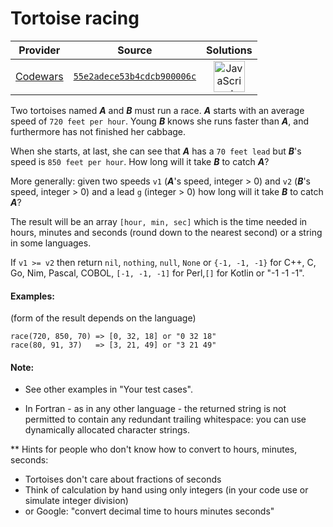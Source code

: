 [_metadata_:generated]: - "true"

# Tortoise racing

<!-- INFO TABLE BEGIN -->

| Provider                                        | Source                                                                               | Solutions                                                                                                                                                    |
| :---------------------------------------------: | :----------------------------------------------------------------------------------: | :----------------------------------------------------------------------------------------------------------------------------------------------------------: |
| [Codewars](../../../docs/providers/Codewars.md) | [`55e2adece53b4cdcb900006c`](https://www.codewars.com/kata/55e2adece53b4cdcb900006c) | [<img src="https://res.cloudinary.com/rascaltwo/image/upload/v1631924076/javascript_ehszr7.svg" alt="JavaScript" title="JavaScript" width="50" />](solve.js) |

<!-- INFO TABLE END -->

Two tortoises named ***A*** and ***B*** must run a race. ***A*** starts with an average speed of ```720 feet per hour```.
Young ***B*** knows she runs faster than ***A***, and furthermore has not finished her cabbage.

When she starts, at last, she can see that ***A*** has a `70 feet lead` but ***B***'s speed is `850 feet per hour`.
How long will it take ***B*** to catch ***A***?

More generally:
given two speeds `v1` (***A***'s speed, integer > 0) and `v2` (***B***'s speed, integer > 0) and a lead `g` (integer > 0)
how long will it take ***B*** to catch ***A***? 

The result will be an array ```[hour, min, sec]``` which is the time needed in hours, minutes and seconds (round down to the nearest second)
or a string in some languages.

If `v1 >= v2` then return `nil`, `nothing`, `null`, `None` or `{-1, -1, -1}` for C++, C, Go, Nim, Pascal, COBOL, `[-1, -1, -1]` for Perl,`[]` for Kotlin or "-1 -1 -1".

#### Examples:
(form of the result depends on the language)
```
race(720, 850, 70) => [0, 32, 18] or "0 32 18"
race(80, 91, 37)   => [3, 21, 49] or "3 21 49"
```

#### Note: 

- See other examples in "Your test cases".

- In Fortran - as in any other language - the returned string is not permitted to contain any redundant trailing whitespace: you can use dynamically allocated character strings.

** Hints for people who don't know how to convert to hours, minutes, seconds:

- Tortoises don't care about fractions of seconds
- Think of calculation by hand using only integers (in your code use or simulate integer division)
- or Google: "convert decimal time to hours minutes seconds"

